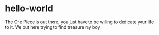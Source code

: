 # hello-world
The One Piece is out there, you just have to be willing to dedicate your life to it.
We out here trying to find treasure my boy
